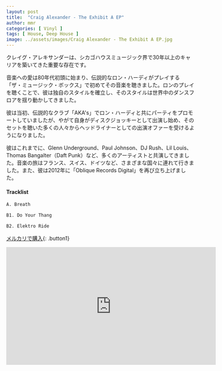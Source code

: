 ```yaml
---
layout: post
title:  "Craig Alexander - The Exhibit A EP"
author: mmr
categories: [ Vinyl ]
tags: [ House, Deep House ]
image: ../assets/images/Craig Alexander - The Exhibit A EP.jpg
---
```


クレイグ・アレキサンダーは、シカゴハウスミュージック界で30年以上のキャリアを築いてきた重要な存在です。

音楽への愛は80年代初頭に始まり、伝説的なロン・ハーディがプレイする「ザ・ミュージック・ボックス」で初めてその音楽を聴きました。ロンのプレイを聴くことで、彼は独自のスタイルを確立し、そのスタイルは世界中のダンスフロアを揺り動かしてきました。

彼は当初、伝説的なクラブ「AKA's」でロン・ハーディと共にパーティをプロモートしていましたが、やがて自身がディスクジョッキーとして出演し始め、そのセットを聴いた多くの人々からヘッドライナーとしての出演オファーを受けるようになりました。

彼はこれまでに、Glenn Underground、Paul Johnson、DJ Rush、Lil Louis、Thomas Bangalter（Daft Punk）など、多くのアーティストと共演してきました。音楽の旅はフランス、スイス、ドイツなど、さまざまな国々に連れて行きました。また、彼は2012年に「Oblique Records Digital」を再び立ち上げました。

#### Tracklist
```md
A. Breath

B1. Do Your Thang

B2. Elektro Ride
```

[メルカリで購入](https://jp.mercari.com/item/m76924135596?afid=6142608987){: .button1}

<iframe width="560" height="315" src="https://www.youtube.com/embed/6P3VBDl_zb8?si=WFgI1x9rGkzsocVS" title="YouTube video player" frameborder="0" allow="accelerometer; autoplay; clipboard-write; encrypted-media; gyroscope; picture-in-picture; web-share" referrerpolicy="strict-origin-when-cross-origin" allowfullscreen></iframe>